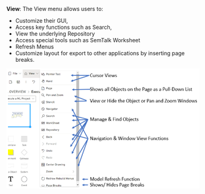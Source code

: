 **View**:  The View menu allows users to: 
* Customize their GUI, 
* Access key functions such as Search, 
* View the underlying Repository
* Access special tools such as SemTalk Worksheet
* Refresh Menus
* Customize layout for export to other applications by inserting page breaks.

![alt text](images/View7.png)

